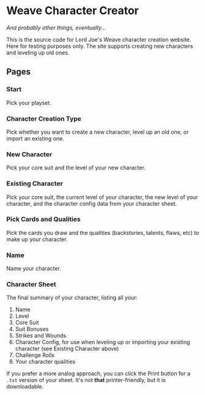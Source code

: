 # Weave Character Creator
*And probably other things, eventually...*

This is the source code for Lord Joe's Weave character creation website. Here for testing purposes only. The site supports creating new characters and leveling up old ones.

## Pages

### Start
Pick your playset.

### Character Creation Type
Pick whether you want to create a new character, level up an old one, or import an existing one.

### New Character
Pick your core suit and the level of your new character.

### Existing Character
Pick your core suit, the current level of your character, the new level of your character, and the character config data from your character sheet.

### Pick Cards and Qualities
Pick the cards you draw and the qualities (backstories, talents, flaws, etc) to make up your character.

### Name
Name your character.

### Character Sheet
The final summary of your character, listing all your:
1. Name
2. Level
3. Core Suit
4. Suit Bonuses
5. Strikes and Wounds
6. Character Config, for use when leveling up or importing your existing character (see Existing Character above)
7. Challenge Rolls
8. Your character qualities

If you prefer a more analog approach, you can click the Print button for a `.txt` version of your sheet. It's not **that** printer-friendly, but it is downloadable.
